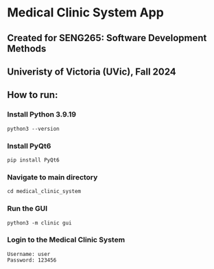 # Medical Clinic System App
## Created for SENG265: Software Development Methods
## Univeristy of Victoria (UVic), Fall 2024

## How to run:
### Install Python 3.9.19
```
python3 --version
```
### Install PyQt6
```
pip install PyQt6
```
### Navigate to main directory
```
cd medical_clinic_system
```
### Run the GUI
```
python3 -m clinic gui
```
### Login to the Medical Clinic System
```
Username: user
Password: 123456
```